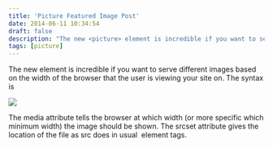 ```yaml
---
title: 'Picture Featured Image Post'
date: 2014-06-11 10:34:54
draft: false
description: "The new <picture> element is incredible if you want to serve different images based on the width of the browser that the user is viewing your site on. While the browsers are currently working on implementing the spec, you can implement it with a polyfill called picturefill.js. I've applied this to my WordPress site and will detail how I've done it, starting first with featured images."
tags: [picture]
---
```


The new <picture> element is incredible if you want to serve different images based on the width of the browser that the user is viewing your site on. The syntax is

<picture>
<source media="(min-width: 1400px)" srcset="largest-image.jpg" />
<source media="(min-width: 1000px)" srcset="large.jpg" />
<source media="(min-width: 750px)" srcset="medium.jpg" />
<source media="(min-width: 500px)" srcset="small.jpg" />
<img src="fallback-image.jpg" />
</picture> 

The media attribute tells the browser at which width (or more specific which minimum width) the image should be shown. The srcset attribute gives the location of the file as src does in usual <img> element tags.